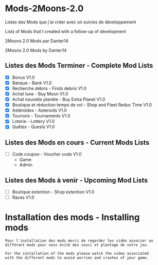 # Mods-2Moons-2.0

Listes des Mods que j'ai créer avec un suivies de développement

Lists of Mods that I created with a follow-up of development

2Moons 2.0 Mods par Danter14

2Moons 2.0 Mods by Danter14

## Listes des Mods Terminer - Complete Mod Lists

- [x] Bonus V1.0
- [x] Banque - Bank V1.0
- [x] Recherche débris - Finds debris V1.0
- [x] Achat lune - Buy Moon V1.0
- [x] Achat nouvelle planète - Buy Extra Planet V1.0
- [x] Boutique et réduction temps de vol - Shop and Fleet Reduc Time V1.0
- [x] Astéroïdes - Asteroids V1.0
- [x] Tournois - Tournaments V1.0
- [x] Loterie - Lottery V1.0
- [x] Quêtes - Quests V1.0

## Listes des Mods en cours - Current Mods Lists

- [ ] Code coupon - Voucher code V1.0
  - Game
  - Admin

## Listes des Mods à venir - Upcoming Mod Lists

- [ ] Boutique extention - Shop extention V1.0
- [ ] Races V1.0

# Installation des mods - Installing mods

```
Pour l'installation des mods merci de regarder les vidéo associer au différent mods pour vous évité des souci et plantage de votre jeu.

For the installation of the mods please watch the video associated with the different mods to avoid worries and crashes of your game.
```
